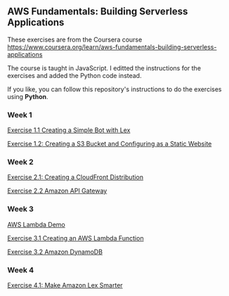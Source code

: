 ## AWS Fundamentals: Building Serverless Applications

These exercises are from the Coursera course https://www.coursera.org/learn/aws-fundamentals-building-serverless-applications 

The course is taught in JavaScript. I editted the instructions for the exercises and added the Python code instead. 

If you like, you can follow this repository's instructions to do the exercises using **Python**.

### Week 1

[Exercise 1.1 Creating a Simple Bot with Lex](Week%201/Exercise%201.1%20Creating%20a%20Simple%20Bot%20with%20Lex.md)

[Exercise 1.2: Creating a S3 Bucket and Configuring as a Static Website](Week%201/Exercise%201.2%20Creating%20a%20S3%20Bucket%20and%20Configuring%20as%20a%20Static%20Website.md)

### Week 2

[Exercise 2.1: Creating a CloudFront Distribution](Week%202/Exercise%202.1%20Creating%20a%20CloudFront%20Distribution.md)

[Exercise 2.2 Amazon API Gateway](Week%202/Exercise%202.2%20Amazon%20API%20Gateway.md)

### Week 3

[AWS Lambda Demo](Week%203/aws-lambda-demo%20)

[Exercise 3.1 Creating an AWS Lambda Function](Week%203/Exercise%203.1%20Creating%20an%20AWS%20Lambda%20Function.md)

[Exercise 3.2 Amazon DynamoDB](Week%203/Exercise%203.2%20Amazon%20DynamoDB.md)

### Week 4

[Exercise 4.1: Make Amazon Lex Smarter](Week%204/Exercise%204.1%20Make%20Amazon%20Lex%20Smarter.md)

